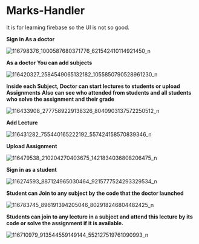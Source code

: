 # Marks-Handler
It is for learning firebase so the UI is not so good.

**Sign in As a doctor**

![116798376_1000587680371776_621542410114921450_n](https://user-images.githubusercontent.com/38191133/88962462-c2a1a900-d2a6-11ea-8639-5e9a1a6eb0c7.jpg)

**As a doctor You can add subjects**

![116420327_2584549065132182_1055850790528961230_n](https://user-images.githubusercontent.com/38191133/88962850-4eb3d080-d2a7-11ea-8982-ba7133b4d377.jpg)

**Inside each Subject, Doctor can start lectures to students or upload Assignments**
**Also can see who attended from students and all students who solve the assignment and their grade**

![116433908_2777589229138326_8040903137572250512_n](https://user-images.githubusercontent.com/38191133/88962969-7e62d880-d2a7-11ea-895a-a5fcde4f9ff2.jpg)

**Add Lecture**

![116431282_755440165222192_557424158570839346_n](https://user-images.githubusercontent.com/38191133/88963285-e9acaa80-d2a7-11ea-991b-5d4f746a0af8.jpg)

**Upload Assignment**

![116479538_210204270403675_1421834036808206475_n](https://user-images.githubusercontent.com/38191133/88963358-047f1f00-d2a8-11ea-8459-a7f3ab45cae9.jpg)


**Sign in as a student**


![116274593_887124965030464_9215777524293329534_n](https://user-images.githubusercontent.com/38191133/88966514-b9b3d600-d2ac-11ea-83dd-417831c78d7b.jpg)


**Student can Join to any subject by the code that the doctor launched**


![116783745_896191394205046_802918246804482425_n](https://user-images.githubusercontent.com/38191133/88966688-ff709e80-d2ac-11ea-92f8-f99394a9e570.jpg)


**Students can join to any lecture in a subject and attend this lecture by its code or solve the assignment if it is available.**

![116710979_913544559149144_552127519761090993_n](https://user-images.githubusercontent.com/38191133/88967496-31cecb80-d2ae-11ea-8931-00f37295bc26.jpg)
